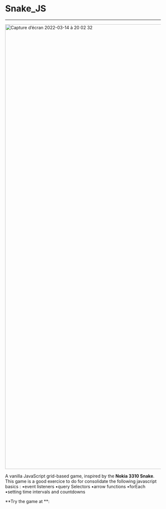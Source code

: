 # Snake_JS
---
<img width="1440" alt="Capture d’écran 2022-03-14 à 20 02 32" src="https://user-images.githubusercontent.com/86856769/158243697-37b03aa4-9bcf-471e-a02d-a5925acc0723.png">

A vanilla JavaScript grid-based game, inspired by the **Nokia 3310 Snake**. 
This game is a good exercice to do for consolidate the following javascript basics :
•event listeners
•query Selectors
•arrow functions
•forEach
•setting time intervals and countdowns

**Try the game at **: 

